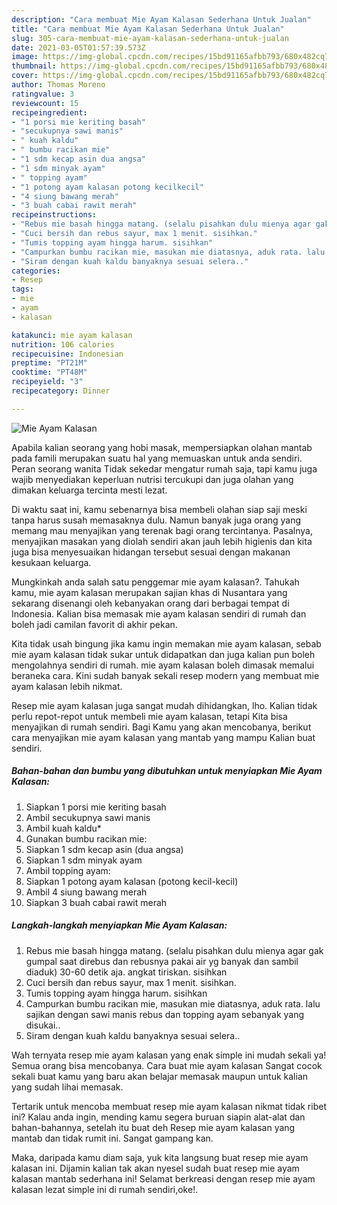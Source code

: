 ```yaml
---
description: "Cara membuat Mie Ayam Kalasan Sederhana Untuk Jualan"
title: "Cara membuat Mie Ayam Kalasan Sederhana Untuk Jualan"
slug: 305-cara-membuat-mie-ayam-kalasan-sederhana-untuk-jualan
date: 2021-03-05T01:57:39.573Z
image: https://img-global.cpcdn.com/recipes/15bd91165afbb793/680x482cq70/mie-ayam-kalasan-foto-resep-utama.jpg
thumbnail: https://img-global.cpcdn.com/recipes/15bd91165afbb793/680x482cq70/mie-ayam-kalasan-foto-resep-utama.jpg
cover: https://img-global.cpcdn.com/recipes/15bd91165afbb793/680x482cq70/mie-ayam-kalasan-foto-resep-utama.jpg
author: Thomas Moreno
ratingvalue: 3
reviewcount: 15
recipeingredient:
- "1 porsi mie keriting basah"
- "secukupnya sawi manis"
- " kuah kaldu"
- " bumbu racikan mie"
- "1 sdm kecap asin dua angsa"
- "1 sdm minyak ayam"
- " topping ayam"
- "1 potong ayam kalasan potong kecilkecil"
- "4 siung bawang merah"
- "3 buah cabai rawit merah"
recipeinstructions:
- "Rebus mie basah hingga matang. (selalu pisahkan dulu mienya agar gak gumpal saat direbus dan rebusnya pakai air yg banyak dan sambil diaduk) 30-60 detik aja. angkat tiriskan. sisihkan"
- "Cuci bersih dan rebus sayur, max 1 menit. sisihkan."
- "Tumis topping ayam hingga harum. sisihkan"
- "Campurkan bumbu racikan mie, masukan mie diatasnya, aduk rata. lalu sajikan dengan sawi manis rebus dan topping ayam sebanyak yang disukai.."
- "Siram dengan kuah kaldu banyaknya sesuai selera.."
categories:
- Resep
tags:
- mie
- ayam
- kalasan

katakunci: mie ayam kalasan 
nutrition: 106 calories
recipecuisine: Indonesian
preptime: "PT21M"
cooktime: "PT48M"
recipeyield: "3"
recipecategory: Dinner

---
```



![Mie Ayam Kalasan](https://img-global.cpcdn.com/recipes/15bd91165afbb793/680x482cq70/mie-ayam-kalasan-foto-resep-utama.jpg)

Apabila kalian seorang yang hobi masak, mempersiapkan olahan mantab pada famili merupakan suatu hal yang memuaskan untuk anda sendiri. Peran seorang  wanita Tidak sekedar mengatur rumah saja, tapi kamu juga wajib menyediakan keperluan nutrisi tercukupi dan juga olahan yang dimakan keluarga tercinta mesti lezat.

Di waktu  saat ini, kamu sebenarnya bisa membeli olahan siap saji meski tanpa harus susah memasaknya dulu. Namun banyak juga orang yang memang mau menyajikan yang terenak bagi orang tercintanya. Pasalnya, menyajikan masakan yang diolah sendiri akan jauh lebih higienis dan kita juga bisa menyesuaikan hidangan tersebut sesuai dengan makanan kesukaan keluarga. 



Mungkinkah anda salah satu penggemar mie ayam kalasan?. Tahukah kamu, mie ayam kalasan merupakan sajian khas di Nusantara yang sekarang disenangi oleh kebanyakan orang dari berbagai tempat di Indonesia. Kalian bisa memasak mie ayam kalasan sendiri di rumah dan boleh jadi camilan favorit di akhir pekan.

Kita tidak usah bingung jika kamu ingin memakan mie ayam kalasan, sebab mie ayam kalasan tidak sukar untuk didapatkan dan juga kalian pun boleh mengolahnya sendiri di rumah. mie ayam kalasan boleh dimasak memalui beraneka cara. Kini sudah banyak sekali resep modern yang membuat mie ayam kalasan lebih nikmat.

Resep mie ayam kalasan juga sangat mudah dihidangkan, lho. Kalian tidak perlu repot-repot untuk membeli mie ayam kalasan, tetapi Kita bisa menyajikan di rumah sendiri. Bagi Kamu yang akan mencobanya, berikut cara menyajikan mie ayam kalasan yang mantab yang mampu Kalian buat sendiri.

<!--inarticleads1-->

##### Bahan-bahan dan bumbu yang dibutuhkan untuk menyiapkan Mie Ayam Kalasan:

1. Siapkan 1 porsi mie keriting basah
1. Ambil secukupnya sawi manis
1. Ambil  kuah kaldu*
1. Gunakan  bumbu racikan mie:
1. Siapkan 1 sdm kecap asin (dua angsa)
1. Siapkan 1 sdm minyak ayam
1. Ambil  topping ayam:
1. Siapkan 1 potong ayam kalasan (potong kecil-kecil)
1. Ambil 4 siung bawang merah
1. Siapkan 3 buah cabai rawit merah




<!--inarticleads2-->

##### Langkah-langkah menyiapkan Mie Ayam Kalasan:

1. Rebus mie basah hingga matang. (selalu pisahkan dulu mienya agar gak gumpal saat direbus dan rebusnya pakai air yg banyak dan sambil diaduk) 30-60 detik aja. angkat tiriskan. sisihkan
1. Cuci bersih dan rebus sayur, max 1 menit. sisihkan.
1. Tumis topping ayam hingga harum. sisihkan
1. Campurkan bumbu racikan mie, masukan mie diatasnya, aduk rata. lalu sajikan dengan sawi manis rebus dan topping ayam sebanyak yang disukai..
1. Siram dengan kuah kaldu banyaknya sesuai selera..




Wah ternyata resep mie ayam kalasan yang enak simple ini mudah sekali ya! Semua orang bisa mencobanya. Cara buat mie ayam kalasan Sangat cocok sekali buat kamu yang baru akan belajar memasak maupun untuk kalian yang sudah lihai memasak.

Tertarik untuk mencoba membuat resep mie ayam kalasan nikmat tidak ribet ini? Kalau anda ingin, mending kamu segera buruan siapin alat-alat dan bahan-bahannya, setelah itu buat deh Resep mie ayam kalasan yang mantab dan tidak rumit ini. Sangat gampang kan. 

Maka, daripada kamu diam saja, yuk kita langsung buat resep mie ayam kalasan ini. Dijamin kalian tak akan nyesel sudah buat resep mie ayam kalasan mantab sederhana ini! Selamat berkreasi dengan resep mie ayam kalasan lezat simple ini di rumah sendiri,oke!.

